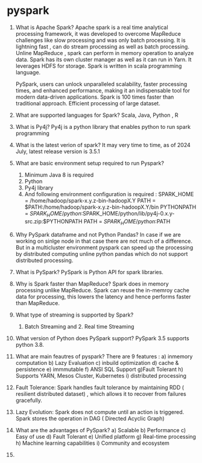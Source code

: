 # pyspark

1. What is Apache Spark?
   Apache spark is a real time analytical processing framework, it was developed to overcome MapReduce challenges like slow processing and was only batch processing. It is lightning fast , can do stream processing as well as batch processing. Unline MapReduce , spark can perform in memory operation to analyze data.
   Spark has its own cluster manager as well as it can run in Yarn. It leverages HDFS for storage.
   Spark is written in scala programming language.

   PySpark, users can unlock unparalleled scalability, faster processing times, and enhanced performance, making it an indispensable tool for modern data-driven applications.
   Spark is 100 times faster than traditional approach.
   Efficient processing of large dataset.

2. What are supported languages for Spark?
   Scala, Java, Python , R

3. What is Py4j?
   Py4j is a python library that enables python to run spark programming

4. What is the latest verion of spark?
   It may very time to time, as of 2024 July, latest release version is 3.5.1

5. What are basic environment setup required to run Pyspark?

   1. Minimum Java 8 is required
   2. Python
   3. Py4j library
   4. And following environment configuration is required :
      SPARK_HOME = /home/hadoop/spark-x.y.z-bin-hadoopX.Y
      PATH = $PATH:/home/hadoop/spark-x.y.z-bin-hadoopX.Y/bin
      PYTHONPATH = $SPARK_HOME/python:$SPARK_HOME/python/lib/py4j-0.x.y-src.zip:$PYTHONPATH
      PATH = $SPARK_HOME/python:$PATH

6. Why PySpark dataframe and not Python Pandas?
   In case if we are working on sinlge node in that case there are not much of a difference. But in a multicluster environment pyspark can speed up the processing by distributed computing unline python pandas which do not support distributed processing.

7. What is PySpark?
   PySpark is Python API for spark libraries.

8. Why is Spark faster than MapReduce?
   Spark does in memory processing unlike MapReduce. Spark can reuse the in-memroy cache data for processing, this lowers the latency and hence performs faster than MapReduce.

9. What type of streaming is supported by Spark?

   1. Batch Streaming and 2. Real time Streaming

10. What version of Python does PySpark support?
    PySpark 3.5 supports python 3.8.

11. What are main feautres of pyspark?
    There are 9 features :
    a) inmemory computation b) Lazy Evaluation c) inbuild optimization d) cache & persistence e) immmutable
    f) ANSI SQL Support g)Fault Tolerant h) Supports YARN, Mesos Cluster, Kubernetes i) distributed processing

12. Fault Tolerance:
    Spark handles fault tolerance by maintaining RDD ( resilient distributed dataset) , which allows it to recover from failures gracefully.

13. Lazy Evolution:
    Spark does not compute until an action is triggered. Spark stores the operation in DAG ( Directed Acyclic Graph)

14. What are the advantages of PySpark?
    a) Scalable b) Performance c) Easy of use d) Fault Tolerant e) Unified platform g) Real-time processing
    h) Machine learning capabilities i) Community and ecosystem

15.
